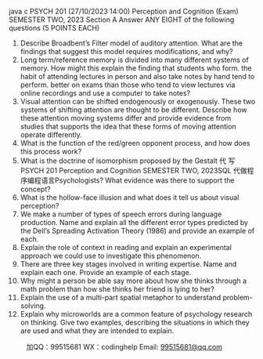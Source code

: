 java c
PSYCH 201 (27/10/2023 14:00) Perception and Cognition (Exam)
SEMESTER TWO, 2023
Section A
Answer ANY EIGHT of the following questions (5 POINTS EACH)
1. Describe Broadbent’s Filter model of auditory attention. What are the findings that suggest this model requires modifications, and why?
2. Long term/reference memory is divided into many different systems of memory. How might this explain the finding that students who form. the habit of attending lectures in person and also take notes by hand tend to perform. better on exams than those who tend to view lectures via online recordings and use a computer to take notes?
3. Visual attention can be shifted endogenously or exogenously. These two systems of shifting attention are thought to be different. Describe how these attention moving systems differ and provide evidence from studies that supports the idea that these forms of moving attention operate differently.
4. What is the function of the red/green opponent process, and how does this process work?
5. What is the doctrine of isomorphism proposed by the Gestalt 代 写PSYCH 201 Perception and Cognition SEMESTER TWO, 2023SQL
代做程序编程语言Psychologists? What evidence was there to support the concept?
6. What is the hollow-face illusion and what does it tell us about visual perception?
7. We make a number of types of speech errors during language production. Name and explain all the different error types predicted by the Dell’s Spreading Activation Theory (1986) and provide an example of each.
8. Explain the role of context in reading and explain an experimental approach we could use to investigate this phenomenon.
9. There are three key stages involved in writing expertise. Name and explain each one. Provide an example of each stage.
10. Why might a person be able say more about how she thinks through a math problem than how she thinks her friend is lying to her?
11. Explain the use of a multi-part spatial metaphor to understand problem-solving.
12. Explain why microworlds are a common feature of psychology research on thinking. Give two examples, describing the situations in which they are used and what they are intended to explain.







         
加QQ：99515681  WX：codinghelp  Email: 99515681@qq.com

